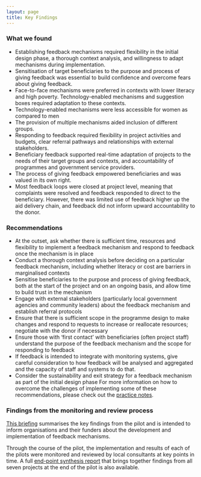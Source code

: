 ```yaml
---
layout: page
title: Key Findings
---
```


### What we found
* Establishing feedback mechanisms required flexibility in the initial design phase, a thorough context analysis, and willingness to adapt mechanisms during implementation.
* Sensitisation of target beneficiaries to the purpose and process of giving feedback was essential to build confidence and overcome fears about giving feedback.
* Face-to-face mechanisms were preferred in contexts with lower literacy and high poverty. Technology-enabled mechanisms and suggestion boxes required adaptation to these contexts.
* Technology-enabled mechanisms were less accessible for women as compared to men
* The provision of multiple mechanisms aided inclusion of different groups.
* Responding to feedback required flexibility in project activities and budgets, clear referral pathways and relationships with external stakeholders.
* Beneficiary feedback supported real-time adaptation of projects to the needs of their target groups and contexts, and accountability of programmes and government service providers.
* The process of giving feedback empowered beneficiaries and was valued in its own right.
* Most feedback loops were closed at project level, meaning that complaints were resolved and feedback responded to direct to the beneficiary. However, there was limited use of feedback higher up the aid delivery chain, and feedback did not inform upward accountability to the donor.

### Recommendations
* At the outset, ask whether there is sufficient time, resources and flexibility to implement a feedback mechanism and respond to feedback once the mechanism is in place
* Conduct a thorough context analysis before deciding on a particular feedback mechanism, including whether literacy or cost are barriers in marginalised contexts
* Sensitise beneficiaries to the purpose and process of giving feedback, both at the start of the project and on an ongoing basis, and allow time to build trust in the mechanism
* Engage with external stakeholders (particularly local government agencies and community leaders) about the feedback mechanism and establish referral protocols
* Ensure that there is sufficient scope in the programme design to make changes and respond to requests to increase or reallocate resources; negotiate with the donor if necessary
* Ensure those with ‘first contact’ with beneficiaries (often project staff) understand the purpose of the feedback mechanism and the scope for responding to feedback
* If feedback is intended to integrate with monitoring systems, give careful consideration to how feedback will be analysed and aggregated and the capacity of staff and systems to do that.
* Consider the sustainability and exit strategy for a feedback mechanism as part of the initial design phase
For more information on how to overcome the challenges of implementing some of these recommendations, please check out the [practice notes](http://cdn.worldvision.org.uk/files/1114/6857/4326/PRACTICE_NOTES_July2016.pdf).

### Findings from the monitoring and review process

[This briefing]({{site.baseurl}}/public/files/BFM-key-findings-summary.pdf) summarises the key findings from the pilot and is intended to inform organisations and their funders about the development and implementation of feedback mechanisms.

Through the course of the pilot, the implementation and results of each of the pilots were monitored and reviewed by local consultants at key points in time. A full [end-point synthesis report](https://dl.dropboxusercontent.com/u/1933034/BFM%20End-point%20Synthesis%20-%20full%20report.pdf) that brings together findings from all seven projects at the end of the pilot is also available.
